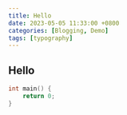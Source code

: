 ```yaml
---
title: Hello
date: 2023-05-05 11:33:00 +0800
categories: [Blogging, Demo]
tags: [typography]
---
```


## Hello

```c++
int main() {
    return 0;
}
```
